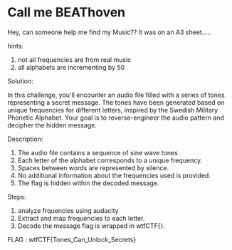 # Call me BEAThoven
Hey, can someone help me find my Music?? It was on an A3 sheet.....


hints: 
1. not all frequencies are from real music
2. all alphabets are incrementing by 50


Solution:

In this challenge, you'll encounter an audio file filled with a series of tones representing a secret message. The tones have been generated based on unique frequencies for different letters, inspired by the Swedish Military Phonetic Alphabet. Your goal is to reverse-engineer the audio pattern and decipher the hidden message.

Description:
1. The audio file contains a sequence of sine wave tones.
2. Each letter of the alphabet corresponds to a unique frequency.
3. Spaces between words are represented by silence.
4. No additional information about the frequencies used is provided.
5. The flag is hidden within the decoded message.

Steps:
1. analyze frquencies using audacity
2. Extract and map frequencies to each letter.
3. Decode the message flag is wrapped in wtfCTF{}.

FLAG : wtfCTF{Tones_Can_Unlock_Secrets}

